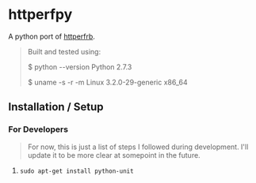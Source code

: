 # httperfpy

A python port of [httperfrb](http://github.com/rubyops/httperfrb).

> Built and tested using: 
>
>   $ python --version
>   Python 2.7.3
>
>   $ uname -s -r -m
>   Linux 3.2.0-29-generic x86_64 

## Installation / Setup

### For Developers

> For now, this is just a list of steps I followed during development. I'll update it to be more clear at somepoint in the future.

1. `sudo apt-get install python-unit`

